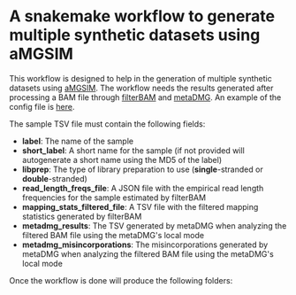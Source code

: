 # A snakemake workflow to generate multiple synthetic datasets using aMGSIM

This workflow is designed to help in the generation of multiple synthetic datasets using [aMGSIM](https://github.com/genomewalker/aMGSIM). The workflow needs the results generated after processing a BAM file through [filterBAM](https://github.com/genomewalker/bam-filter) and [metaDMG](https://metadmg-dev.github.io/metaDMG-core/). An example of the config file is [here](config/config.yaml).

The sample TSV file must contain the following fields:
- **label**: The name of the sample
- **short_label**: A short name for the sample (if not provided will autogenerate a short name using the MD5 of the label)
- **libprep**: The type of library preparation to use (**single**-stranded or **double**-stranded)
- **read_length_freqs_file**: A JSON file with the empirical read length frequencies for the sample estimated by filterBAM
- **mapping_stats_filtered_file**: A TSV file with the filtered mapping statistics generated by filterBAM
- **metadmg_results**: The TSV generated by metaDMG when analyzing the filtered BAM file using the metaDMG's local mode
- **metadmg_misincorporations**: The misincorporations generated by metaDMG when analyzing the filtered BAM file using the metaDMG's local mode

Once the workflow is done will produce the following folders:

